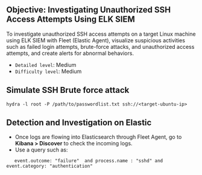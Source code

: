 ## Objective: Investigating Unauthorized SSH Access Attempts Using ELK SIEM
To investigate unauthorized SSH access attempts on a target Linux machine using ELK SIEM with Fleet (Elastic Agent), visualize suspicious activities such as failed login attempts, brute-force attacks, and unauthorized access attempts, and create alerts for abnormal behaviors.

- `Detailed level`: Medium
- `Difficulty level`: Medium



## Simulate SSH Brute force attack
```
hydra -l root -P /path/to/passwordlist.txt ssh://<target-ubuntu-ip>
```

## Detection and Investigation on Elastic

- Once logs are flowing into Elasticsearch through Fleet Agent, go to **Kibana > Discover** to check the incoming logs.
- Use a query such as:
    
 ```
    event.outcome: "failure"  and process.name : "sshd" and event.category: "authentication" 
    
 ```

